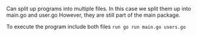 Can split up programs into multiple files. In this case we split them up into main.go and user.go
However, they are still part of the main package.

To execute the program include both files
`run go run main.go users.go`